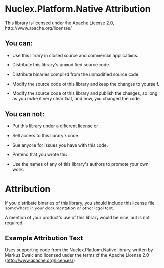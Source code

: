 Nuclex.Platform.Native Attribution
==================================

This library is licensed under the Apache License 2.0,
http://www.apache.org/licenses/


You can:
--------

- Use this library in closed source and commercial applications.
- Distribute this library's unmodified source code.
- Distribute binaries compiled from the unmodified source code.

- Modify the source code of this library and keep the changes to yourself.
- Modify the source code of this library and publish the changes,
  so long as you make it very clear that, and how, you changed the code.


You can not:
------------

- Put this library under a different license or
- Sell access to this library's code

- Sue anyone for issues you have with this code.

- Pretend that you wrote this
- Use the names of any of this library's authors to promote your own work.


Attribution
===========

If you distribute binaries of this library, you should include this license
file somewhere in your documentation or other legal text.

A mention of your product's use of this library would be nice, but is not required.


Example Attribution Text
------------------------

Uses supporting code from the Nuclex.Platform.Native library, written by
Markus Ewald and licensed under the terms of the Apache License 2.0
(http://www.apache.org/licenses/)
